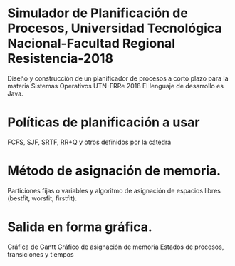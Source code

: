 # Simulador de Planificación de Procesos, Universidad Tecnológica Nacional-Facultad Regional Resistencia-2018
Diseño y construcción de un planificador de procesos a corto plazo para la materia Sistemas Operativos UTN-FRRe 2018
El lenguaje de desarrollo es Java.

# Políticas de planificación a usar
FCFS, SJF, SRTF, RR+Q y otros definidos por la cátedra

# Método de asignación de memoria. 
Particiones fijas o variables y algoritmo de asignación de espacios libres (bestfit, worsfit, firstfit).

# Salida en forma gráfica.
Gráfica de Gantt
Gráfico de asignación de memoria
Estados de procesos, transiciones y tiempos
